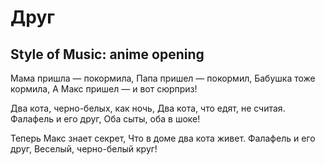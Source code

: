 # Друг
## Style of Music: anime opening

Мама пришла — покормила,
Папа пришел — покормил,
Бабушка тоже кормила,
А Макс пришел — и вот сюрприз!

Два кота, черно-белых, как ночь,
Два кота, что едят, не считая.
Фалафель и его друг,
Оба сыты, оба в шоке!

Теперь Макс знает секрет,
Что в доме два кота живет.
Фалафель и его друг,
Веселый, черно-белый круг!